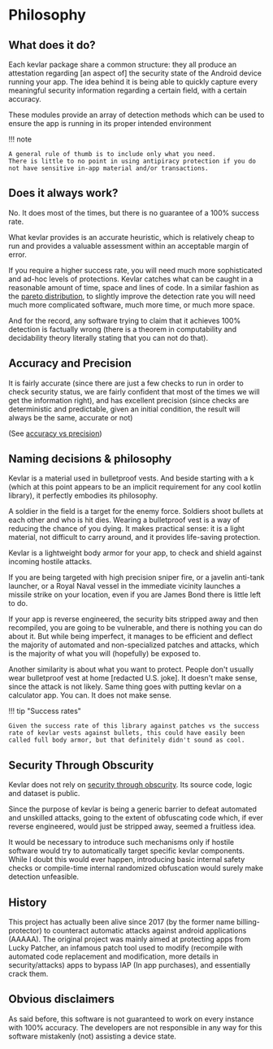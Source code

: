 # Philosophy

## What does it do?
Each kevlar package share a common structure: they all produce an attestation regarding [an aspect of] the security state of the Android device running your app.
The idea behind it is being able to quickly capture every meaningful security information regarding a certain field, with a certain accuracy.

These modules provide an array of detection methods which can be used to ensure the app is running in its proper intended environment

!!! note

	A general rule of thumb is to include only what you need. 
	There is little to no point in using antipiracy protection if you do not have sensitive in-app material and/or transactions.


## Does it always work?
No.
It does most of the times, but there is no guarantee of a 100% success rate.

What kevlar provides is an accurate heuristic, which is relatively cheap to run and provides a valuable assessment within an acceptable margin of error.

If you require a higher success rate, you will need much more sophisticated and ad-hoc levels of protections. 
Kevlar catches what can be caught in a reasonable amount of time, space and lines of code. 
In a similar fashion as the [pareto distribution](https://en.wikipedia.org/wiki/Pareto_distribution), to slightly improve the detection rate you will need much more complicated software, much more time, or much more space.

And for the record, any software trying to claim that it achieves 100% detection is factually wrong (there is a theorem in computability and decidability theory literally stating that you can not do that).


## Accuracy and Precision
It is fairly accurate (since there are just a few checks to run in order to check security status, we are fairly confident that most of the times we will get the information right),
and has excellent precision (since checks are deterministic and predictable, given an initial condition, the result will always be the same, accurate or not)

(See [accuracy vs precision](https://en.wikipedia.org/wiki/Accuracy_and_precision))



## Naming decisions & philosophy
Kevlar is a material used in bulletproof vests. 
And beside starting with a k (which at this point appears to be an implicit requirement for any cool kotlin library), it perfectly embodies its philosophy.

A soldier in the field is a target for the enemy force.
Soldiers shoot bullets at each other and who is hit dies. Wearing a bulletproof vest is a way of reducing the chance of you dying. 
It makes practical sense: it is a light material, not difficult to carry around, and it provides life-saving protection.

Kevlar is a lightweight body armor for your app, to check and shield against incoming hostile attacks.

If you are being targeted with high precision sniper fire, or a javelin anti-tank launcher, or a Royal Naval vessel in the immediate vicinity launches a missile strike on your location,
even if you are James Bond there is little left to do.

If your app is reverse engineered, the security bits stripped away and then recompiled, you are going to be vulnerable, and there is nothing you can do about it. 
But while being imperfect, it manages to be efficient and deflect the majority of automated and non-specialized patches and attacks, which is the majority of what you will (hopefully) be exposed to.

Another similarity is about what you want to protect. 
People don't usually wear bulletproof vest at home [redacted U.S. joke]. 
It doesn't make sense, since the attack is not likely. 
Same thing goes with putting kevlar on a calculator app. 
You can. It does not make sense.


!!! tip "Success rates"
	
	Given the success rate of this library against patches vs the success rate of kevlar vests against bullets, this could have easily been called full body armor, but that definitely didn't sound as cool.


## Security Through Obscurity
Kevlar does not rely on [security through obscurity](https://en.wikipedia.org/wiki/Security_through_obscurity). Its source code, logic and dataset is public. 

Since the purpose of kevlar is being a generic barrier to defeat automated and unskilled attacks, 
going to the extent of obfuscating code which, if ever reverse engineered, would just be stripped away, seemed a fruitless idea.

It would be necessary to introduce such mechanisms only if hostile software would try to automatically target specific kevlar components. 
While I doubt this would ever happen, introducing basic internal safety checks or compile-time internal randomized obfuscation would surely make detection unfeasible.

## History
This project has actually been alive since 2017 (by the former name billing-protector) to counteract automatic attacks against android applications (AAAAA). 
The original project was mainly aimed at protecting apps from Lucky Patcher, an infamous patch tool used to modify (recompile with automated code replacement and modification, more details in security/attacks) apps to bypass IAP (In app purchases), and essentially crack them.


## Obvious disclaimers
As said before, this software is not guaranteed to work on every instance with 100% accuracy. The developers are not responsible in any way for this software mistakenly (not) assisting a device state.